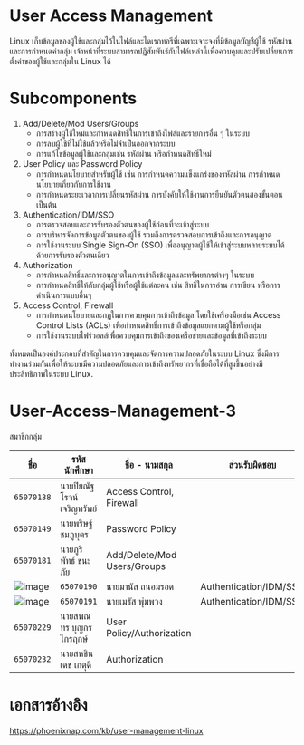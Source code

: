 # User Access Management

Linux เก็บข้อมูลของผู้ใช้และกลุ่มไว้ในไฟล์และไดเรกทอรีที่เฉพาะเจาะจงที่มีข้อมูลบัญชีผู้ใช้ รหัสผ่าน และการกำหนดค่ากลุ่ม เจ้าหน้าที่ระบบสามารถปฏิสัมพันธ์กับไฟล์เหล่านี้เพื่อควบคุมและปรับเปลี่ยนการตั้งค่าของผู้ใช้และกลุ่มใน Linux ได้

# Subcomponents
1. Add/Delete/Mod Users/Groups
   - การสร้างผู้ใช้ใหม่และกำหนดสิทธิ์ในการเข้าถึงไฟล์และรายการอื่น ๆ ในระบบ
   - การลบผู้ใช้ที่ไม่ใช้แล้วหรือไม่จำเป็นออกจากระบบ
   - การแก้ไขข้อมูลผู้ใช้และกลุ่มเช่น รหัสผ่าน หรือกำหนดสิทธิ์ใหม่
2. User Policy และ Password Policy
   - การกำหนดนโยบายสำหรับผู้ใช้ เช่น การกำหนดความแข็งแกร่งของรหัสผ่าน การกำหนดนโยบายเกี่ยวกับการใช้งาน
   - การกำหนดระยะเวลาการเปลี่ยนรหัสผ่าน การบังคับให้ใช้งานการยืนยันตัวตนสองขั้นตอน เป็นต้น
3. Authentication/IDM/SSO
   - การตรวจสอบและการรับรองตัวตนของผู้ใช้ก่อนที่จะเข้าสู่ระบบ
   - การบริหารจัดการข้อมูลตัวตนของผู้ใช้ รวมถึงการตรวจสอบการเข้าถึงและการอนุญาต
   - การใช้งานระบบ Single Sign-On (SSO) เพื่ออนุญาตผู้ใช้ให้เข้าสู่ระบบหลายระบบได้ด้วยการรับรองตัวตนเดียว
4. Authorization
   - การกำหนดสิทธิ์และการอนุญาตในการเข้าถึงข้อมูลและทรัพยากรต่างๆ ในระบบ
   - การกำหนดสิทธิ์ให้กับกลุ่มผู้ใช้หรือผู้ใช้แต่ละคน เช่น สิทธิ์ในการอ่าน การเขียน หรือการดำเนินการแบบอื่นๆ
5. Access Control, Firewall
   - การกำหนดนโยบายและกฏในการควบคุมการเข้าถึงข้อมูล โดยใช้เครื่องมือเช่น Access Control Lists (ACLs) เพื่อกำหนดสิทธิ์การเข้าถึงข้อมูลแยกตามผู้ใช้หรือกลุ่ม
   - การใช้งานระบบไฟร์วอลล์เพื่อควบคุมการเข้าถึงของเครือข่ายและข้อมูลที่เข้าถึงระบบ

ทั้งหมดเป็นองค์ประกอบที่สำคัญในการควบคุมและจัดการความปลอดภัยในระบบ Linux ซึ่งมีการทำงานร่วมกันเพื่อให้ระบบมีความปลอดภัยและการเข้าถึงทรัพยากรที่เชื่อถือได้ที่สูงขึ้นอย่างมีประสิทธิภาพในระบบ Linux.
# User-Access-Management-3
 สมาชิกกลุ่ม

| ชื่อ | รหัสนักศึกษา | ชื่อ - นามสกุล | ส่วนรับผิดชอบ 
| --- | --- | --- | --- |
| `65070138` | นายปิยณัฐ โรจน์เจริญทรัพย์ | Access Control, Firewall
| `65070149` | นายพริษฐ์ ชมภูบุตร | Password Policy
| `65070181` | นายภูริพัทธ์ ชนะภัย | Add/Delete/Mod Users/Groups
| ![image](https://github.com/Piyanut012/User-Access-Management-3/assets/109953139/b116909f-6a64-4f1c-baf9-1dc86d01543a) | `65070190` | นายมานัส ถนอมรอด | Authentication/IDM/SSO
| ![image](https://github.com/Piyanut012/User-Access-Management-3/assets/109953139/81d0fc1c-f9ab-4580-a38b-c86855d2887c) | `65070191` | นายเมธัส พุ่มพวง | Authentication/IDM/SSO
| `65070229` | นายสพณทร บุญกรไกรฤกษ์ | User Policy/Authorization
| `65070232` | นายสหชินเดช เกตุดี | Authorization


# เอกสารอ้างอิง
https://phoenixnap.com/kb/user-management-linux
